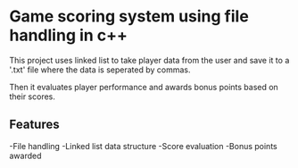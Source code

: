 # **Game scoring system using file handling in c++**
This project uses linked list to take player data from the user and save it to a '.txt' file where the data is seperated by commas.

Then it evaluates player performance and awards bonus points based on their scores.

## **Features**
-File handling
-Linked list data structure
-Score evaluation
-Bonus points awarded
